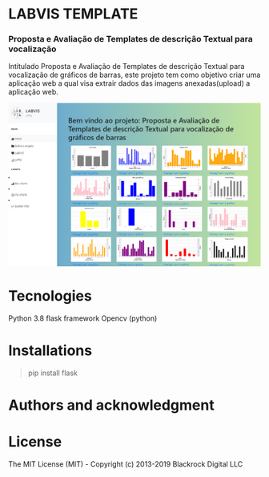 # LABVIS TEMPLATE

### Proposta e Avaliação de Templates de descrição Textual para vocalização

Intitulado Proposta e Avaliação de Templates de descrição Textual para vocalização de gráficos de barras, este projeto tem como objetivo criar uma aplicação web a qual visa extrair dados das imagens anexadas(upload) a aplicação web.

![Image description](print.png)

# Tecnologies

Python 3.8 flask framework
Opencv (python)

# Installations

> pip install flask

# Authors and acknowledgment



# License

The MIT License (MIT) - Copyright (c) 2013-2019 Blackrock Digital LLC